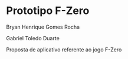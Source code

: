 # Prototipo F-Zero
<div>
Bryan Henrique Gomes Rocha

Gabriel Toledo Duarte
</div>


Proposta de aplicativo referente ao jogo F-Zero
